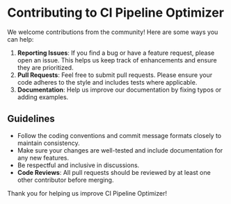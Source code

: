 # Contributing to CI Pipeline Optimizer

We welcome contributions from the community! Here are some ways you can help:

1. **Reporting Issues**: If you find a bug or have a feature request, please open an issue. This helps us keep track of enhancements and ensure they are prioritized.
2. **Pull Requests**: Feel free to submit pull requests. Please ensure your code adheres to the style and includes tests where applicable.
3. **Documentation**: Help us improve our documentation by fixing typos or adding examples.

## Guidelines
- Follow the coding conventions and commit message formats closely to maintain consistency.
- Make sure your changes are well-tested and include documentation for any new features.
- Be respectful and inclusive in discussions.
- **Code Reviews**: All pull requests should be reviewed by at least one other contributor before merging.

Thank you for helping us improve CI Pipeline Optimizer!